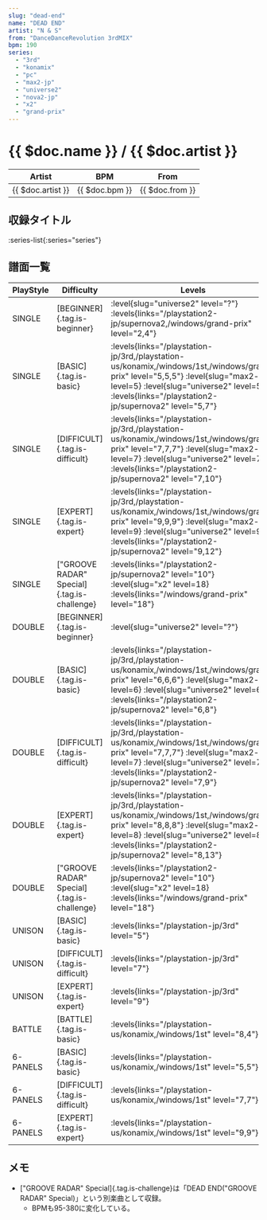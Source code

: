 ```yaml
---
slug: "dead-end"
name: "DEAD END"
artist: "N & S"
from: "DanceDanceRevolution 3rdMIX"
bpm: 190
series:
  - "3rd"
  - "konamix"
  - "pc"
  - "max2-jp"
  - "universe2"
  - "nova2-jp"
  - "x2"
  - "grand-prix"
---
```


# {{ $doc.name }} / {{ $doc.artist }}

|Artist|BPM|From|
|------|---|----|
|{{ $doc.artist }}|{{ $doc.bpm }}|{{ $doc.from }}|

## 収録タイトル

:series-list{:series="series"}

## 譜面一覧

|PlayStyle|Difficulty|Levels|Notes|Movie|
|---------|----------|------|-----|-----|
|SINGLE|[BEGINNER]{.tag.is-beginner}|<div class="field is-grouped is-grouped-multiline"> :level{slug="universe2" level="?"}  :levels{links="/playstation2-jp/supernova2,/windows/grand-prix" level="2,4"}</div>|115/0||
|SINGLE|[BASIC]{.tag.is-basic}| :levels{links="/playstation-jp/3rd,/playstation-us/konamix,/windows/1st,/windows/grand-prix" level="5,5,5"} :level{slug="max2-jp" level=5} :level{slug="universe2" level=5}  :levels{links="/playstation2-jp/supernova2" level="5,7"}|216/0||
|SINGLE|[DIFFICULT]{.tag.is-difficult}| :levels{links="/playstation-jp/3rd,/playstation-us/konamix,/windows/1st,/windows/grand-prix" level="7,7,7"} :level{slug="max2-jp" level=7} :level{slug="universe2" level=7}  :levels{links="/playstation2-jp/supernova2" level="7,10"}|337/0||
|SINGLE|[EXPERT]{.tag.is-expert}| :levels{links="/playstation-jp/3rd,/playstation-us/konamix,/windows/1st,/windows/grand-prix" level="9,9,9"} :level{slug="max2-jp" level=9} :level{slug="universe2" level=9}  :levels{links="/playstation2-jp/supernova2" level="9,12"}|410/0||
|SINGLE|["GROOVE RADAR" Special]{.tag.is-challenge}| :levels{links="/playstation2-jp/supernova2" level="10"} :level{slug="x2" level=18}  :levels{links="/windows/grand-prix" level="18"}|479/75||
|DOUBLE|[BEGINNER]{.tag.is-beginner}|<div class="field is-grouped is-grouped-multiline"> :level{slug="universe2" level="?"}</div>|||
|DOUBLE|[BASIC]{.tag.is-basic}| :levels{links="/playstation-jp/3rd,/playstation-us/konamix,/windows/1st,/windows/grand-prix" level="6,6,6"} :level{slug="max2-jp" level=6} :level{slug="universe2" level=6}  :levels{links="/playstation2-jp/supernova2" level="6,8"}|274/0||
|DOUBLE|[DIFFICULT]{.tag.is-difficult}| :levels{links="/playstation-jp/3rd,/playstation-us/konamix,/windows/1st,/windows/grand-prix" level="7,7,7"} :level{slug="max2-jp" level=7} :level{slug="universe2" level=7}  :levels{links="/playstation2-jp/supernova2" level="7,9"}|298/0||
|DOUBLE|[EXPERT]{.tag.is-expert}| :levels{links="/playstation-jp/3rd,/playstation-us/konamix,/windows/1st,/windows/grand-prix" level="8,8,8"} :level{slug="max2-jp" level=8} :level{slug="universe2" level=8}  :levels{links="/playstation2-jp/supernova2" level="8,13"}|455/0||
|DOUBLE|["GROOVE RADAR" Special]{.tag.is-challenge}| :levels{links="/playstation2-jp/supernova2" level="10"} :level{slug="x2" level=18}  :levels{links="/windows/grand-prix" level="18"}|455/75||
|UNISON|[BASIC]{.tag.is-basic}| :levels{links="/playstation-jp/3rd" level="5"}|||
|UNISON|[DIFFICULT]{.tag.is-difficult}| :levels{links="/playstation-jp/3rd" level="7"}|||
|UNISON|[EXPERT]{.tag.is-expert}| :levels{links="/playstation-jp/3rd" level="9"}|||
|BATTLE|[BATTLE]{.tag.is-basic}| :levels{links="/playstation-us/konamix,/windows/1st" level="8,4"}|||
|6-PANELS|[BASIC]{.tag.is-basic}| :levels{links="/playstation-us/konamix,/windows/1st" level="5,5"}|217/0||
|6-PANELS|[DIFFICULT]{.tag.is-difficult}| :levels{links="/playstation-us/konamix,/windows/1st" level="7,7"}|338/0||
|6-PANELS|[EXPERT]{.tag.is-expert}| :levels{links="/playstation-us/konamix,/windows/1st" level="9,9"}|410/0||

## メモ

- ["GROOVE RADAR" Special]{.tag.is-challenge}は「DEAD END("GROOVE RADAR" Special)」という別楽曲として収録。
  - BPMも95-380に変化している。
